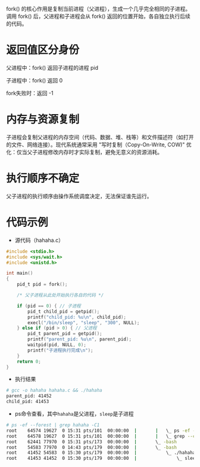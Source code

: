 fork() 的核心作用是复制当前进程（父进程），生成一个几乎完全相同的子进程。调用 fork() 后，父进程和子进程会从 fork() 返回的位置开始，各自独立执行后续的代码。

# 返回值区分身份

父进程中：fork() 返回子进程的进程 pid

子进程中：fork() 返回 0

fork失败时：返回 -1

# 内存与资源复制

子进程会复制父进程的内存空间（代码、数据、堆、栈等）和文件描述符（如打开的文件、网络连接）。现代系统通常采用 "写时复制（Copy-On-Write, COW)" 优化：仅当父子进程修改内存时才实际复制，避免无意义的资源消耗。

# 执行顺序不确定

父子进程的执行顺序由操作系统调度决定，无法保证谁先运行。

# 代码示例

- 源代码（hahaha.c）

```c
#include <stdio.h>
#include <sys/wait.h>
#include <unistd.h>

int main()
{
	pid_t pid = fork();

	/* 父子进程从此处开始执行各自的代码 */

	if (pid == 0) { // 子进程
		pid_t child_pid = getpid();
		printf("child_pid: %u\n", child_pid);
		execl("/bin/sleep", "sleep", "300", NULL);
	} else if (pid > 0) { // 父进程
		pid_t parent_pid = getpid();
		printf("parent_pid: %u\n", parent_pid);
		waitpid(pid, NULL, 0);
		printf("子进程执行完成\n");
	}
	return 0;
}
```

- 执行结果

```bash
# gcc -o hahaha hahaha.c && ./hahaha
parent_pid: 41452
child_pid: 41453
```

- ps命令查看，其中`hahaha`是父进程，`sleep`是子进程

```bash
# ps -ef --forest | grep hahaha -C1
root    64574 19627  0 15:31 pts/101  00:00:00  |       |   \_ ps -ef --forest
root    64578 19627  0 15:31 pts/101  00:00:00  |       |   \_ grep --color=auto hahaha -C1
root    62441 77970  0 15:31 pts/173  00:00:00  |       \_ -bash
root    54583 77970  0 14:43 pts/179  00:00:00  |       \_ -bash
root    41452 54583  0 15:30 pts/179  00:00:00  |           \_ ./hahaha
root    41453 41452  0 15:30 pts/179  00:00:00  |               \_ sleep 300
```
